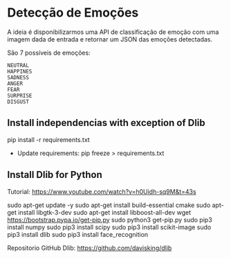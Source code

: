 # Detecção de Emoções

A ideia é disponibilizarmos uma API de classificação de emoção com uma imagem dada de entrada e retornar um JSON das emoções detectadas. 


São 7 possíveis de emoções:

    NEUTRAL
    HAPPINES
    SADNESS
    ANGER
    FEAR
    SURPRISE
    DISGUST


## Install independencias with exception of Dlib
pip install -r requirements.txt

* Update requirements:
pip freeze > requirements.txt


## Install Dlib for Python

Tutorial: https://www.youtube.com/watch?v=h0Uidh-sq9M&t=43s

sudo apt-get update -y
sudo apt-get install build-essential cmake
sudo apt-get install libgtk-3-dev
sudo apt-get install libboost-all-dev
wget https://bootstrap.pypa.io/get-pip.py
sudo python3 get-pip.py
sudo pip3 install numpy
sudo pip3 install scipy
sudo pip3 install scikit-image
sudo pip3 install dlib
sudo pip3 install face_recognition

Repositorio GitHub Dlib: https://github.com/davisking/dlib